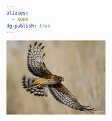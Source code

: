 ```yaml
---
aliases:
  - NOHA
dg-publish: true
---
```

![Northern-Harrier-(NOHA)-Generic-Image.png](../../Admin/Attachments/Northern-Harrier-(NOHA)-Generic-Image.png)